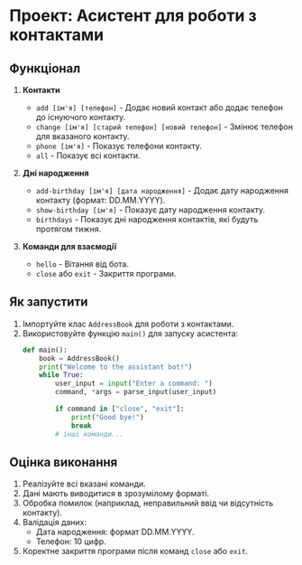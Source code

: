 # Проект: Асистент для роботи з контактами

## Функціонал

1. **Контакти**
   - `add [ім'я] [телефон]` - Додає новий контакт або додає телефон до існуючого контакту.
   - `change [ім'я] [старий телефон] [новий телефон]` - Змінює телефон для вказаного контакту.
   - `phone [ім'я]` - Показує телефони контакту.
   - `all` - Показує всі контакти.

2. **Дні народження**
   - `add-birthday [ім'я] [дата народження]` - Додає дату народження контакту (формат: DD.MM.YYYY).
   - `show-birthday [ім'я]` - Показує дату народження контакту.
   - `birthdays` - Показує дні народження контактів, які будуть протягом тижня.

3. **Команди для взаємодії**
   - `hello` - Вітання від бота.
   - `close` або `exit` - Закриття програми.

## Як запустити

1. Імпортуйте клас `AddressBook` для роботи з контактами.
2. Використовуйте функцію `main()` для запуску асистента:
   ```python
   def main():
       book = AddressBook()
       print("Welcome to the assistant bot!")
       while True:
           user_input = input("Enter a command: ")
           command, *args = parse_input(user_input)
           
           if command in ["close", "exit"]:
               print("Good bye!")
               break
           # інші команди...
   ```

## Оцінка виконання

1. Реалізуйте всі вказані команди.
2. Дані мають виводитися в зрозумілому форматі.
3. Обробка помилок (наприклад, неправильний ввід чи відсутність контакту).
4. Валідація даних:
   - Дата народження: формат DD.MM.YYYY.
   - Телефон: 10 цифр.
5. Коректне закриття програми після команд `close` або `exit`.
